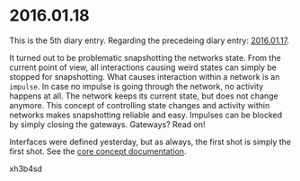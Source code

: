 # 2016.01.18
This is the 5th diary entry. Regarding the precedeing diary entry:
[2016.01.17](2016_01_17.md).

It turned out to be problematic snapshotting the networks state. From the
current point of view, all interactions causing weird states can simply be
stopped for snapshotting. What causes interaction within a network is an
`impulse`. In case no impulse is going through the network, no activity happens
at all. The network keeps its current state, but does not change anymore. This
concept of controlling state changes and activity within networks makes
snapshotting reliable and easy. Impulses can be blocked by simply closing the
gateways. Gateways? Read on!

Interfaces were defined yesterday, but as always, the first shot is simply the
first shot. See the [core concept
documentation](https://github.com/xh3b4sd/anna/blob/b16ed18e115219a030a0e0b689ad75a71e54498f/doc/concept/core.md).

xh3b4sd
